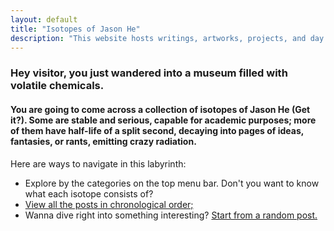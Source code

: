 ```yaml
---
layout: default
title: "Isotopes of Jason He"
description: "This website hosts writings, artworks, projects, and day dreams of a Renaissance teen."
---
```


### Hey visitor, you just wandered into a museum filled with volatile chemicals. 

#### You are going to come across a collection of isotopes of Jason He (Get it?). Some are stable and serious, capable for academic purposes; more of them have half-life of a split second, decaying into pages of ideas, fantasies, or rants, emitting crazy radiation.

Here are ways to navigate in this labyrinth:
* Explore by the categories on the top menu bar. Don't you want to know what each isotope consists of?
* <a href="{{ 'timeline' | relative_url }}" title="Timeline">View all the posts in chronological order;</a>
* Wanna dive right into something interesting? <a href="{{ 'random' | relative_url }}" title="Random Substance">Start from a random post.</a>

<script src="//www.powr.io/powr.js" external-type="html"></script> 
 <div class="powr-hit-counter" id="76880100_1499419123"></div>